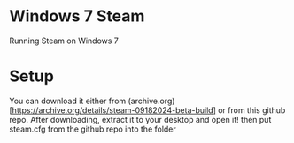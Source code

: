 # Windows 7 Steam
Running Steam on Windows 7 

# Setup 

You can download it either from (archive.org)[https://archive.org/details/steam-09182024-beta-build] or from this github repo.
After downloading, extract it to your desktop and open it!
then put steam.cfg from the github repo into the folder
